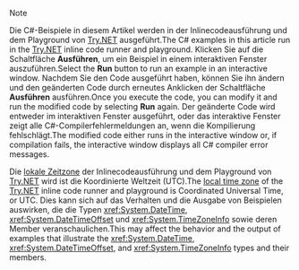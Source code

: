 
> [!NOTE]
> <span data-ttu-id="db964-101">Die C#-Beispiele in diesem Artikel werden in der Inlinecodeausführung und dem Playground von [Try.NET](https://try.dot.net) ausgeführt.</span><span class="sxs-lookup"><span data-stu-id="db964-101">The C# examples in this article run in the [Try.NET](https://try.dot.net) inline code runner and playground.</span></span> <span data-ttu-id="db964-102">Klicken Sie auf die Schaltfläche **Ausführen**, um ein Beispiel in einem interaktiven Fenster auszuführen.</span><span class="sxs-lookup"><span data-stu-id="db964-102">Select the **Run** button to run an example in an interactive window.</span></span> <span data-ttu-id="db964-103">Nachdem Sie den Code ausgeführt haben, können Sie ihn ändern und den geänderten Code durch erneutes Anklicken der Schaltfläche **Ausführen** ausführen.</span><span class="sxs-lookup"><span data-stu-id="db964-103">Once you execute the code, you can modify it and run the modified code by selecting **Run** again.</span></span> <span data-ttu-id="db964-104">Der geänderte Code wird entweder im interaktiven Fenster ausgeführt, oder das interaktive Fenster zeigt alle C#-Compilerfehlermeldungen an, wenn die Kompilierung fehlschlägt.</span><span class="sxs-lookup"><span data-stu-id="db964-104">The modified code either runs in the interactive window or, if compilation fails, the interactive window displays all C# compiler error messages.</span></span> 
>  
> <span data-ttu-id="db964-105">Die [lokale Zeitzone](xref:System.TimeZoneInfo.Local) der Inlinecodeausführung und dem Playground von [Try.NET](https://try.dot.net) wird ist die Koordinierte Weltzeit (UTC).</span><span class="sxs-lookup"><span data-stu-id="db964-105">The [local time zone](xref:System.TimeZoneInfo.Local) of the [Try.NET](https://try.dot.net) inline code runner and playground is Coordinated Universal Time, or UTC.</span></span> <span data-ttu-id="db964-106">Dies kann sich auf das Verhalten und die Ausgabe von Beispielen auswirken, die die Typen <xref:System.DateTime>, <xref:System.DateTimeOffset> und <xref:System.TimeZoneInfo> sowie deren Member veranschaulichen.</span><span class="sxs-lookup"><span data-stu-id="db964-106">This may affect the behavior and the output of examples that illustrate the <xref:System.DateTime>, <xref:System.DateTimeOffset>, and <xref:System.TimeZoneInfo> types and their members.</span></span>
